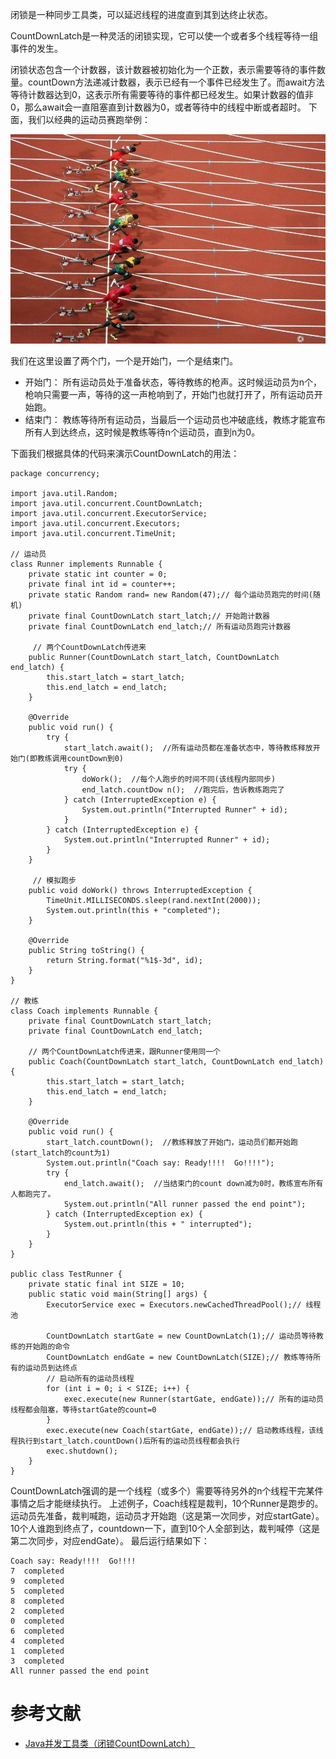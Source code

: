 闭锁是一种同步工具类，可以延迟线程的进度直到其到达终止状态。

CountDownLatch是一种灵活的闭锁实现，它可以使一个或者多个线程等待一组事件的发生。

闭锁状态包含一个计数器，该计数器被初始化为一个正数，表示需要等待的事件数量。countDown方法递减计数器，表示已经有一个事件已经发生了。而await方法等待计数器达到0，这表示所有需要等待的事件都已经发生。如果计数器的值非0，那么await会一直阻塞直到计数器为0，或者等待中的线程中断或者超时。
下面，我们以经典的运动员赛跑举例：

![](CountDownLatch.png)

我们在这里设置了两个门，一个是开始门，一个是结束门。

* 开始门： 所有运动员处于准备状态，等待教练的枪声。这时候运动员为n个，枪响只需要一声，等待的这一声枪响到了，开始门也就打开了，所有运动员开始跑。
* 结束门： 教练等待所有运动员，当最后一个运动员也冲破底线，教练才能宣布所有人到达终点，这时候是教练等待n个运动员，直到n为0。

下面我们根据具体的代码来演示CountDownLatch的用法：

```
package concurrency;

import java.util.Random;
import java.util.concurrent.CountDownLatch;
import java.util.concurrent.ExecutorService;
import java.util.concurrent.Executors;
import java.util.concurrent.TimeUnit;

// 运动员
class Runner implements Runnable {
    private static int counter = 0;
    private final int id = counter++;
    private static Random rand= new Random(47);// 每个运动员跑完的时间(随机)
    private final CountDownLatch start_latch;// 开始跑计数器
    private final CountDownLatch end_latch;// 所有运动员跑完计数器

	 // 两个CountDownLatch传进来
    public Runner(CountDownLatch start_latch, CountDownLatch end_latch) {
        this.start_latch = start_latch;
        this.end_latch = end_latch;
    }

    @Override
    public void run() {
        try {
            start_latch.await();  //所有运动员都在准备状态中，等待教练释放开始门(即教练调用countDown到0)
            try {
                doWork();  //每个人跑步的时间不同(该线程内部同步)
                end_latch.countDow n();  //跑完后，告诉教练跑完了
            } catch (InterruptedException e) {
                System.out.println("Interrupted Runner" + id);
            }
        } catch (InterruptedException e) {
            System.out.println("Interrupted Runner" + id);
        }
    }

	 // 模拟跑步
    public void doWork() throws InterruptedException {
        TimeUnit.MILLISECONDS.sleep(rand.nextInt(2000));
        System.out.println(this + "completed");
    }

    @Override
    public String toString() {
        return String.format("%1$-3d", id);
    }
}

// 教练
class Coach implements Runnable {
    private final CountDownLatch start_latch;
    private final CountDownLatch end_latch;

	// 两个CountDownLatch传进来，跟Runner使用同一个
    public Coach(CountDownLatch start_latch, CountDownLatch end_latch) {
        this.start_latch = start_latch;
        this.end_latch = end_latch;
    }

    @Override
    public void run() {
        start_latch.countDown();  //教练释放了开始门，运动员们都开始跑(start_latch的count为1)
        System.out.println("Coach say: Ready!!!!  Go!!!!");
        try {
            end_latch.await();  //当结束门的count down减为0时，教练宣布所有人都跑完了。
            System.out.println("All runner passed the end point");
        } catch (InterruptedException ex) {
            System.out.println(this + " interrupted");
        }
    }
}

public class TestRunner {
    private static final int SIZE = 10;
    public static void main(String[] args) {
        ExecutorService exec = Executors.newCachedThreadPool();// 线程池
        
        CountDownLatch startGate = new CountDownLatch(1);// 运动员等待教练的开始跑的命令
        CountDownLatch endGate = new CountDownLatch(SIZE);// 教练等待所有的运动员到达终点
        // 启动所有的运动员线程
        for (int i = 0; i < SIZE; i++) {
            exec.execute(new Runner(startGate, endGate));// 所有的运动员线程都会阻塞，等待startGate的count=0
        }
        exec.execute(new Coach(startGate, endGate));// 启动教练线程，该线程执行到start_latch.countDown()后所有的运动员线程都会执行
        exec.shutdown();
    }
}

```
CountDownLatch强调的是一个线程（或多个）需要等待另外的n个线程干完某件事情之后才能继续执行。 上述例子，Coach线程是裁判，10个Runner是跑步的。运动员先准备，裁判喊跑，运动员才开始跑（这是第一次同步，对应startGate）。10个人谁跑到终点了，countdown一下，直到10个人全部到达，裁判喊停（这是第二次同步，对应endGate）。
最后运行结果如下：

```
Coach say: Ready!!!!  Go!!!!
7  completed
9  completed
5  completed
8  completed
2  completed
0  completed
6  completed
4  completed
1  completed
3  completed
All runner passed the end point

```


# 参考文献

- [Java并发工具类（闭锁CountDownLatch）](https://juejin.im/post/5a3267646fb9a0451d4180aa)